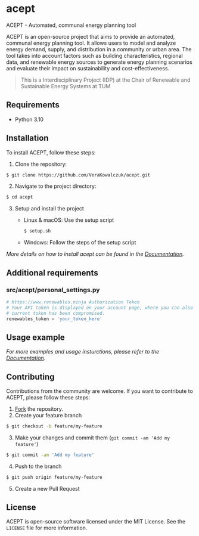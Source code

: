 # acept
ACEPT - Automated, communal energy planning tool

ACEPT is an open-source project that aims to provide an automated, communal energy planning tool. It allows users to model and analyze energy demand, supply, and distribution in a community or urban area. The tool takes into account factors such as building characteristics, regional data, and renewable energy sources to generate energy planning scenarios and evaluate their impact on sustainability and cost-effectiveness.

>  This is a Interdisciplinary Project (IDP) at the Chair of Renewable and Sustainable Energy Systems at TUM

## Requirements

- Python 3.10

## Installation

To install ACEPT, follow these steps:

1. Clone the repository:

```sh
$ git clone https://github.com/VeraKowalczuk/acept.git
```

2. Navigate to the project directory:
```sh
$ cd acept
```

3. Setup and install the project

    - Linux & macOS: Use the setup script

        ```sh
        $ setup.sh
        ```

    - Windows: Follow the steps of the setup script

_More details on how to install acept can be found in the [Documentation](TODO)._


## Additional requirements
### src/acept/personal_settings.py
```python
# https://www.renewables.ninja Authorization Token
# Your API token is displayed on your account page, where you can also generate a new random token in case your 
# current token has been compromised.
renewables_token = 'your_token_here'
```

## Usage example

[//]: # (To run ACEPT, use the following command:)


_For more examples and usage insturctions, please refer to the [Documentation](TODO)._

[//]: # (marker_text_contributing_start)

## Contributing

Contributions from the community are welcome. If you want to contribute to ACEPT, please follow these steps:

1. [Fork](<https://github.com/VeraKowalczuk/acept/fork>) the repository.
2. Create your feature branch 
```sh
$ git checkout -b feature/my-feature
```
3. Make your changes and commit them (`git commit -am 'Add my feature'`)
```sh
$ git commit -am 'Add my feature'
```
4. Push to the branch
```sh
$ git push origin feature/my-feature
```
5. Create a new Pull Request

[//]: # (marker_text_contributing_end)

## License

ACEPT is open-source software licensed under the MIT License. See the ``LICENSE`` file for more information.